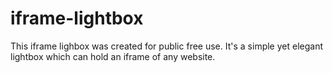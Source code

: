# iframe-lightbox
This iframe lighbox was created for public free use. It's a simple yet elegant lightbox which can hold an iframe of any website.
